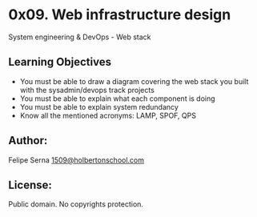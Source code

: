 # 0x09. Web infrastructure design

System engineering & DevOps - Web stack

## Learning Objectives
* You must be able to draw a diagram covering the web stack you built with the sysadmin/devops track projects
* You must be able to explain what each component is doing
* You must be able to explain system redundancy
* Know all the mentioned acronyms: LAMP, SPOF, QPS

## Author:
Felipe Serna <1509@holbertonschool.com>

## License:
Public domain. No copyrights protection.
